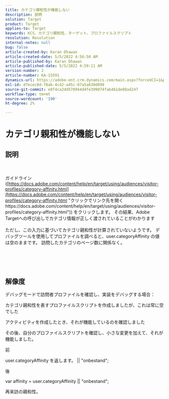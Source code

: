 ```yaml
---
title: カテゴリ親和性が機能しない
description: 説明
solution: Target
product: Target
applies-to: Target
keywords: KCS、カテゴリ親和性、ターゲット、プロファイルスクリプト
resolution: Resolution
internal-notes: null
bug: false
article-created-by: Karan Dhawan
article-created-date: 5/5/2022 4:56:50 AM
article-published-by: Karan Dhawan
article-published-date: 5/5/2022 4:59:11 AM
version-number: 2
article-number: KA-15591
dynamics-url: https://adobe-ent.crm.dynamics.com/main.aspx?forceUCI=1&pagetype=entityrecord&etn=knowledgearticle&id=8ccaa0c4-2fcc-ec11-a7b5-6045bd00db25
exl-id: d7ecec0d-f8ab-4cd2-a45c-07a5a630d899
source-git-commit: e8f4ca2dd578944d4fe399074fab461de88ad247
workflow-type: tm+mt
source-wordcount: '190'
ht-degree: 2%

---
```


# カテゴリ親和性が機能しない

## 説明

<br><br>ガイドライン ([https://docs.adobe.com/content/help/en/target/using/audiences/visitor-profiles/category-affinity.html](https://docs.adobe.com/content/help/en/target/using/audiences/visitor-profiles/category-affinity.html "クリックでリンク先を開くhttps://docs.adobe.com/content/help/en/target/using/audiences/visitor-profiles/category-affinity.html")) をクリックします。 その結果、Adobe Targetへの呼び出しでカテゴリ情報が正しく渡されていることがわかります
<br> 
<br>ただし、この入力に基づいてカテゴリ親和性が計算されていないようです。 デバッグツールを使用してプロファイルを調べると、user.categoryAffinity の値は空のままです。 訪問したカテゴリのページ数に関係なく。<br><br><br><br><br>

## 解像度


デバッグモードで訪問者プロファイルを確認し、実装をデバッグする場合：

カテゴリ親和性を表すプロファイルスクリプトを作成しましたが、これは常に空でした

アクティビティを作成したとき、それが機能しているのを確認しました

その後、自分のプロファイルスクリプトを確認し、小さな変更を加えて、それが機能しました。



前

user.categoryAffinity を返します。 || &quot;onbestand&quot;;



後

var affinity = user.categoryAffinity || &quot;onbestand&quot;;

再来訪の親和性。
